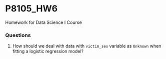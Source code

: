 # P8105_HW6
Homework for Data Science I Course

### Questions
1. How should we deal with data with `victim_sex` variable as `Unknown` when fitting a logistic regression model?